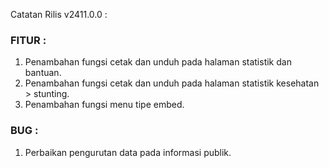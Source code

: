 Catatan Rilis v2411.0.0 :

### FITUR : 
1. Penambahan fungsi cetak dan unduh pada halaman statistik dan bantuan.
2. Penambahan fungsi cetak dan unduh pada halaman statistik kesehatan > stunting.
3. Penambahan fungsi menu tipe embed.

### BUG : 
1. Perbaikan pengurutan data pada informasi publik.